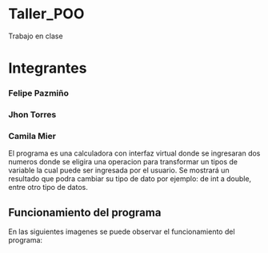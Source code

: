 # Taller_POO
Trabajo en clase

# Integrantes

### Felipe Pazmiño
### Jhon Torres
### Camila Mier

El programa es una calculadora con interfaz virtual donde se ingresaran dos numeros donde se eligira una operacion para transformar un tipos de variable la cual puede ser ingresada por el usuario. Se mostrará un resultado que podra cambiar su tipo de dato por ejemplo: de int a double, entre otro tipo de datos.

## Funcionamiento del programa
En las siguientes imagenes se puede observar el funcionamiento del programa:
